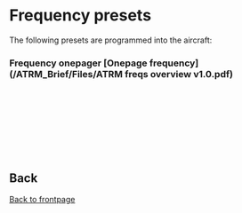 # Frequency presets
The following presets are programmed into the aircraft:




### Frequency onepager  [Onepage frequency](/ATRM_Brief/Files/ATRM freqs overview v1.0.pdf)
<br>
<br>
<br>
<br>
<br>
<br>
<br>

## Back
[Back to frontpage](https://132nd-vwing.github.io/OPUF-Brief/)